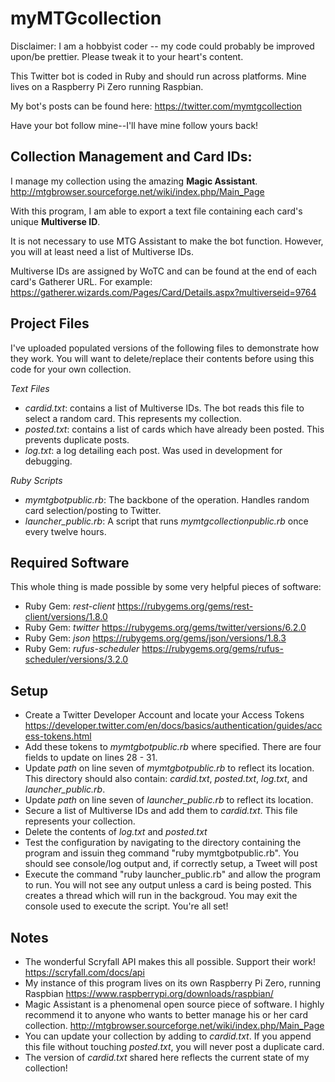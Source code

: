 # myMTGcollection
Disclaimer: I am a hobbyist coder -- my code could probably be improved upon/be prettier. Please tweak it to your heart's content.

This Twitter bot is coded in Ruby and should run across platforms. Mine lives on a Raspberry Pi Zero running Raspbian.

My bot's posts can be found here: https://twitter.com/mymtgcollection

Have your bot follow mine--I'll have mine follow yours back!

## Collection Management and Card IDs: ##

I manage my collection using the amazing **Magic Assistant**. http://mtgbrowser.sourceforge.net/wiki/index.php/Main_Page

With this program, I am able to export a text file containing each card's unique **Multiverse ID**.

It is not necessary to use MTG Assistant to make the bot function. However, you will at least need a list of Multiverse IDs.

Multiverse IDs are assigned by WoTC and can be found at the end of each card's Gatherer URL. For example: https://gatherer.wizards.com/Pages/Card/Details.aspx?multiverseid=9764


## Project Files ##
I've uploaded populated versions of the following files to demonstrate how they work. You will want to delete/replace their contents before using this code for your own collection.

*Text Files*
+ *cardid.txt*: contains a list of Multiverse IDs. The bot reads this file to select a random card. This represents my collection.
+ *posted.txt*: contains a list of cards which have already been posted. This prevents duplicate posts.
+ *log.txt*: a log detailing each post. Was used in development for debugging.

*Ruby Scripts*
+ *mymtgbotpublic.rb*: The backbone of the operation. Handles random card selection/posting to Twitter.
+ *launcher_public.rb*: A script that runs *mymtgcollectionpublic.rb* once every twelve hours.

## Required Software ##
This whole thing is made possible by some very helpful pieces of software:
+ Ruby Gem: *rest-client* https://rubygems.org/gems/rest-client/versions/1.8.0
+ Ruby Gem: *twitter* https://rubygems.org/gems/twitter/versions/6.2.0
+ Ruby Gem: *json* https://rubygems.org/gems/json/versions/1.8.3
+ Ruby Gem: *rufus-scheduler* https://rubygems.org/gems/rufus-scheduler/versions/3.2.0

## Setup ##
+ Create a Twitter Developer Account and locate your Access Tokens
https://developer.twitter.com/en/docs/basics/authentication/guides/access-tokens.html
+ Add these tokens to *mymtgbotpublic.rb* where specified. There are four fields to update on lines 28 - 31.
+ Update *path* on line seven of *mymtgbotpublic.rb* to reflect its location. This directory should also contain: *cardid.txt*, *posted.txt*, *log.txt*, and *launcher_public.rb*.
+ Update *path* on line seven of *launcher_public.rb* to reflect its location.
+ Secure a list of Multiverse IDs and add them to *cardid.txt*. This file represents your collection.
+ Delete the contents of *log.txt* and *posted.txt*
+ Test the configuration by navigating to the directory containing the program and issuin theg command "ruby mymtgbotpublic.rb". You should see console/log output and, if correctly setup, a Tweet will post
+ Execute the command "ruby launcher_public.rb" and allow the program to run. You will not see any output unless a card is being posted. This creates a thread which will run in the backgroud. You may exit the console used to execute the script. You're all set!

## Notes ##
+ The wonderful Scryfall API makes this all possible. Support their work! https://scryfall.com/docs/api
+ My instance of this program lives on its own Raspberry Pi Zero, running Raspbian https://www.raspberrypi.org/downloads/raspbian/
+ Magic Assistant is a phenomenal open source piece of software. I highly recommend it to anyone who wants to better manage his or her card collection. http://mtgbrowser.sourceforge.net/wiki/index.php/Main_Page
+ You can update your collection by adding to *cardid.txt*. If you append this file without touching *posted.txt*, you will never post a duplicate card.
+ The version of *cardid.txt* shared here reflects the current state of my collection!
